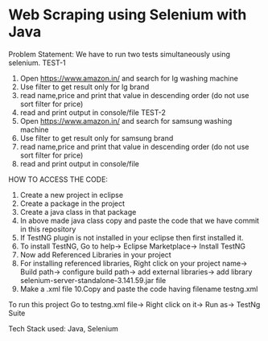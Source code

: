 # Web Scraping using Selenium with Java

Problem Statement:
We have to run two tests simultaneously using selenium.
TEST-1
1. Open https://www.amazon.in/ and search for lg washing machine
2. Use filter to get result only for lg brand
3. read name,price and print that value in descending order (do not use sort filter for price)
4. read and print output in console/file
TEST-2
1. Open https://www.amazon.in/ and search for samsung washing machine
2. Use filter to get result only for samsung brand
3. read name,price and print that value in descending order (do not use sort filter for price)
4. read and print output in console/file


HOW TO ACCESS THE CODE:
1. Create a new project in eclipse
2. Create a package in the project
3. Create a java class in that package
4. In above made java class copy and paste the code that we have commit in this repository
5. If TestNG plugin is not installed in your eclipse then first installed it.
6. To install TestNG, Go to help-> Eclipse Marketplace-> Install TestNG
7. Now add Referenced Libraries in your project
8. For installing referenced libraries, Right click on your project name-> Build path-> configure build path-> add external libraries-> add library selenium-server-standalone-3.141.59.jar file
9. Make a .xml file
10.Copy and paste the code having filename testng.xml

To run this project
Go to testng.xml file-> Right click on it-> Run as-> TestNg Suite


Tech Stack used:
Java, Selenium
